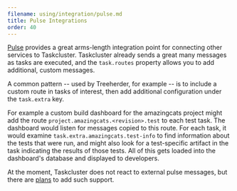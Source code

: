 ```yaml
---
filename: using/integration/pulse.md
title: Pulse Integrations
order: 40
---
```


[Pulse](/manual/design/apis/pulse) provides a great arms-length integration
point for connecting other services to Taskcluster. Taskcluster already sends a
great many messages as tasks are executed, and the `task.routes` property
allows you to add additional, custom messages.

A common pattern -- used by Treeherder, for example -- is to include a custom
route in tasks of interest, then add additional configuration under the
`task.extra` key.

For example a custom build dashboard for the amazingcats project might add the
route `project.amazingcats.<revision>.test` to each test task. The dashboard
would listen for messages copied to this route.  For each task, it would
examine `task.extra.amazingcats.test-info` to find information about the tests
that were run, and might also look for a test-specific artifact in the task
indicating the results of those tests. All of this gets loaded into the
dashboard's database and displayed to developers.

At the moment, Taskcluster does not react to external pulse messages, but there
are [plans](https://github.com/taskcluster/taskcluster-rfcs/issues/66) to add
such support.